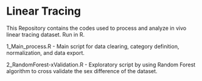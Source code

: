 # Linear Tracing
This Repository contains the codes used to process and analyze in vivo linear tracing dataset. Run in R.

1_Main_process.R  - Main script for data clearing, category definition, normalization, and data export. 

2_RandomForest-xValidation.R  - Exploratory script by using Random Forest algorithm to cross validate the sex difference of the dataset.

